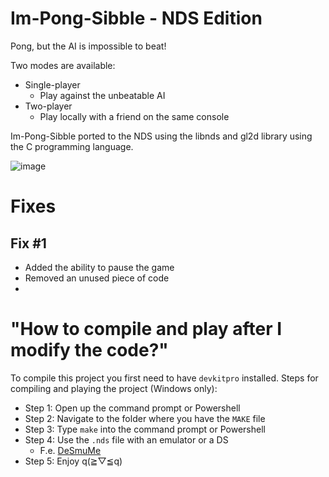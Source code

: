 # Im-Pong-Sibble - NDS Edition

Pong, but the AI is impossible to beat!

Two modes are available:
- Single-player 
  - Play against the unbeatable AI
- Two-player
  - Play locally with a friend on the same console

Im-Pong-Sibble ported to the NDS using the libnds and gl2d library using the C programming language.

![image](https://github.com/andrasdaradici/im-pong-sibble-nds-edition/assets/90605554/b2839ac2-d6ec-4a28-b837-c8c2fcdfd2ae)

# Fixes
## Fix #1 
- Added the ability to pause the game
- Removed an unused piece of code
- 
# "How to compile and play after I modify the code?"
To compile this project you first need to have `devkitpro` installed.
Steps for compiling and playing the project (Windows only):
- Step 1: Open up the command prompt or Powershell
- Step 2: Navigate to the folder where you have the `MAKE` file
- Step 3: Type `make` into the command prompt or Powershell
- Step 4: Use the `.nds` file with an emulator or a DS
    - F.e. [DeSmuMe](https://github.com/TASEmulators/desmume/releases/tag/release_0_9_13)
- Step 5: Enjoy q(≧▽≦q)
